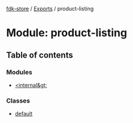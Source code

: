 [fdk-store](../README.md) / [Exports](../modules.md) / product-listing

# Module: product-listing

## Table of contents

### Modules

- [&lt;internal\&gt;](product_listing._internal_.md)

### Classes

- [default](../classes/product_listing.default.md)
